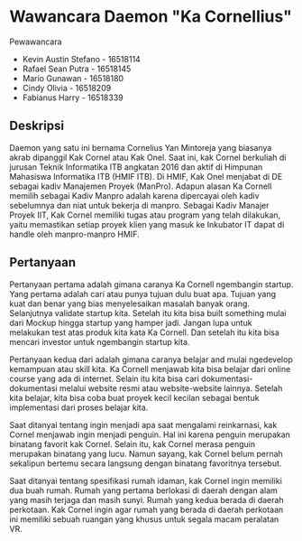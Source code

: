 # Wawancara Daemon "Ka Cornellius"

Pewawancara
- Kevin Austin Stefano - 16518114
- Rafael Sean Putra    - 16518145
- Mario Gunawan        - 16518180
- Cindy Olivia         - 16518209
- Fabianus Harry       - 16518339

## Deskripsi
Daemon yang satu ini bernama Cornelius Yan Mintoreja yang biasanya akrab dipanggil Kak Cornel atau Kak Onel. Saat ini, kak Cornel berkuliah di jurusan Teknik Informatika ITB angkatan 2016 dan aktif di Himpunan Mahasiswa Informatika ITB (HMIF ITB). Di HMIF, Kak Onel menjabat di DE sebagai kadiv Manajemen Proyek (ManPro). Adapun alasan Ka Cornell memilih sebagai Kadiv Manpro adalah karena dipercayai oleh kadiv sebelumnya dan niat untuk bekerja di manpro. Sebagai Kadiv Manajer Proyek IIT, Kak Cornel memiliki tugas atau program yang telah dilakukan, yaitu memastikan setiap proyek klien yang masuk ke Inkubator IT dapat di handle oleh manpro-manpro HMIF. 

## Pertanyaan
Pertanyaan pertama adalah gimana caranya Ka Cornell ngembangin startup. Yang pertama adalah cari atau punya tujuan dulu buat apa. Tujuan yang kuat dan benar yang bias menyelesaikan masalah banyak orang. Selanjutnya validate startup kita. Setelah itu kita bisa built something mulai dari Mockup hingga startup yang hamper jadi. Jangan lupa untuk melakukan test atas produk kita kata Ka Cornell. Dan setelah itu kita bisa mencari investor untuk ngembangin startup kita.

Pertanyaan kedua dari adalah gimana caranya belajar and mulai ngedevelop kemampuan atau skill kita. Ka Cornell menjawab kita bisa belajar dari online course yang ada di internet. Selain itu kita bisa cari dokumentasi-dokumentasi melalui website resmi atau website-website lainnya. Setelah kita belajar, kita bisa coba buat proyek kecil kecilan sebagai bentuk implementasi dari proses belajar kita.

Saat ditanyai tentang ingin menjadi apa saat mengalami reinkarnasi, kak Cornel menjawab ingin menjadi penguin. Hal ini karena penguin merupakan binatang favorit kak Cornel. Selain itu, kak Cornel merasa penguin merupakan binatang yang lucu. Namun sayang, kak Cornel belum pernah sekalipun bertemu secara langsung dengan binatang favoritnya tersebut.

Saat ditanyai tentang spesifikasi rumah idaman, kak Cornel ingin memiliki dua buah rumah. Rumah yang pertama berlokasi di daerah dengan alam yang masih terjaga dan masih sunyi. Rumah yang kedua berada di daerah perkotaan. Kak Cornel ingin agar rumah yang berada di daerah perkotaan ini memiliki sebuah ruangan yang khusus untuk segala macam peralatan VR.

